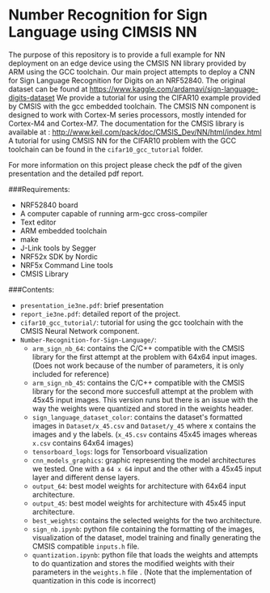 # Number Recognition for Sign Language using CIMSIS NN 

The purpose of this repository is to provide a full example for NN deployment on an edge device using the CMSIS NN library provided by ARM using the GCC toolchain. 
Our main project attempts to deploy a CNN for Sign Language Recognition for Digits on an NRF52840.
The original dataset can be found at https://www.kaggle.com/ardamavi/sign-language-digits-dataset
We provide a tutorial for using the CIFAR10 example provided by CMSIS with the gcc embedded toolchain. The CMSIS NN component is designed to work with Cortex-M series processors, mostly intended for Cortex-M4 and Cortex-M7. 
The documentation for the CMSIS library is available at : http://www.keil.com/pack/doc/CMSIS_Dev/NN/html/index.html
A tutorial for using CMSIS NN for the CIFAR10 problem with the GCC toolchain can be found in the `cifar10_gcc_tutorial` folder.

For more information on this project please check the pdf of the given presentation and the detailed pdf report.

###Requirements:
- NRF52840 board 
- A computer capable of running arm-gcc cross-compiler
- Text editor
- ARM embedded toolchain
- make
- J-Link tools by Segger
- NRF52x SDK by Nordic
- NRF5x Command Line tools
- CMSIS Library

###Contents:
- `presentation_ie3ne.pdf`: brief presentation
- `report_ie3ne.pdf`: detailed report of the project.
- `cifar10_gcc_tutorial/`: tutorial for using the gcc toolchain with the CMSIS Neural Network component.
- `Number-Recognition-for-Sign-Language/`:
	- `arm_sign_nb_64`: contains the C/C++ compatible with the CMSIS library for the first attempt at the problem with 64x64 input images. (Does not work because of the number of parameters, it is only included for reference)
	- `arm_sign_nb_45`: contains the C/C++ compatible with the CMSIS library for the second more succesfull attempt at the problem with 45x45 input images. This version runs but there is an issue with the way the weights were quantized and stored in the weights header. 
	- `sign_language_dataset_color`: contains the dataset's formatted images in `Dataset/x_45.csv` and `Dataset/y_45` where x contains the images and y the labels. (`x_45.csv` contains 45x45 images whereas `x.csv` contains 64x64 images)
	- `tensorboard_logs`: logs for Tensorboard visualization
	- `cnn_models_graphics`: graphic representing the model architectures we tested. One with a `64 x 64` input and the other with a 45x45 input layer and different dense layers. 
	- `output_64`: best model weights for architecture with 64x64 input architecture. 
	- `output_45`: best model weights for architecture with 45x45 input architecture. 
	- `best_weights`: contains the selected weights for the two architecture. 
	- `sign_nb.ipynb`: python file containing the formatting of the images, visualization of the dataset, model training and finally generating the CMSIS compatible `inputs.h` file.
	- `quantization.ipynb`: python file that loads the weights and attempts to do quantization and stores the modified weights with their parameters in the `weights.h` file . (Note that the implementation of quantization in this code is incorrect)